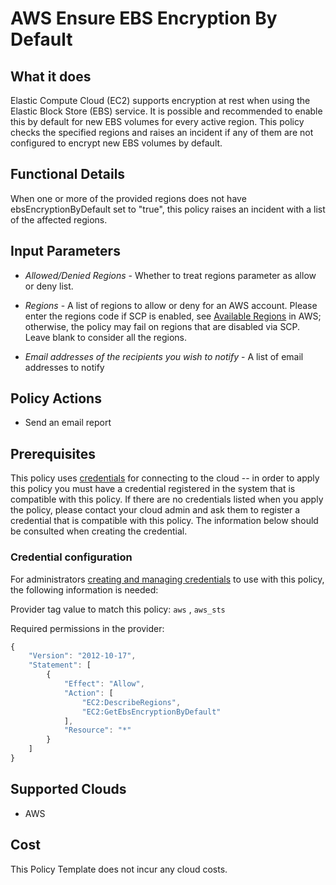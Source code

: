 # AWS Ensure EBS Encryption By Default

## What it does

Elastic Compute Cloud (EC2) supports encryption at rest when using the Elastic Block Store (EBS) service. It is possible and recommended to enable this by default for new EBS volumes for every active region. This policy checks the specified regions and raises an incident if any of them are not configured to encrypt new EBS volumes by default.

## Functional Details

When one or more of the provided regions does not have ebsEncryptionByDefault set to "true", this policy raises an incident with a list of the affected regions.

## Input Parameters

- *Allowed/Denied Regions* - Whether to treat regions parameter as allow or deny list.
- *Regions* - A list of regions to allow or deny for an AWS account. Please enter the regions code if SCP is enabled, see [Available Regions](https://docs.aws.amazon.com/AWSEC2/latest/UserGuide/using-regions-availability-zones.html#concepts-available-regions) in AWS; otherwise, the policy may fail on regions that are disabled via SCP. Leave blank to consider all the regions.

- *Email addresses of the recipients you wish to notify* - A list of email addresses to notify

## Policy Actions

- Send an email report

## Prerequisites

This policy uses [credentials](https://docs.flexera.com/flexera/EN/Automation/ManagingCredentialsExternal.htm) for connecting to the cloud -- in order to apply this policy you must have a credential registered in the system that is compatible with this policy. If there are no credentials listed when you apply the policy, please contact your cloud admin and ask them to register a credential that is compatible with this policy. The information below should be consulted when creating the credential.

### Credential configuration

For administrators [creating and managing credentials](https://docs.flexera.com/flexera/EN/Automation/ManagingCredentialsExternal.htm) to use with this policy, the following information is needed:

Provider tag value to match this policy: `aws` , `aws_sts`

Required permissions in the provider:

```javascript
{
    "Version": "2012-10-17",
    "Statement": [
        {
            "Effect": "Allow",
            "Action": [
                "EC2:DescribeRegions",
                "EC2:GetEbsEncryptionByDefault"
            ],
            "Resource": "*"
        }
    ]
}
```

## Supported Clouds

- AWS

## Cost

This Policy Template does not incur any cloud costs.
